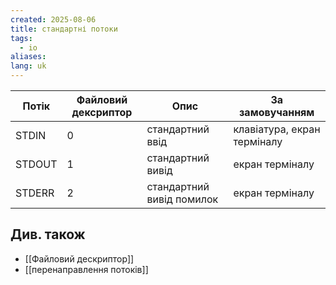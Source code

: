 ```yaml
---
created: 2025-08-06
title: стандартні потоки
tags:
  - io
aliases: 
lang: uk
---
```


| Потік  | Файловий дексриптор | Опис                      | За замовучанням             |
| ------ | ------------------- | ------------------------- | --------------------------- |
| STDIN  | 0                   | стандартний ввід          | клавіатура, екран терміналу |
| STDOUT | 1                   | стандартний вивід         | екран терміналу             |
| STDERR | 2                   | стандартний вивід помилок | екран терміналу             |

## Див. також

- [[Файловий дескриптор]]
- [[перенаправлення потоків]]